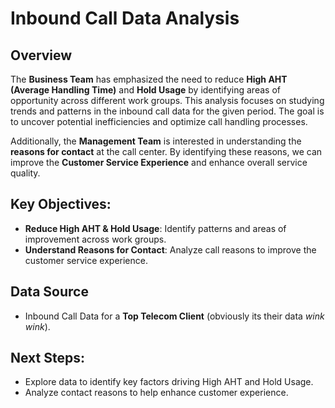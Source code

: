 # Inbound Call Data Analysis
## Overview

The **Business Team** has emphasized the need to reduce **High AHT (Average Handling Time)** and **Hold Usage** by identifying areas of opportunity across different work groups. This analysis focuses on studying trends and patterns in the inbound call data for the given period. The goal is to uncover potential inefficiencies and optimize call handling processes.

Additionally, the **Management Team** is interested in understanding the **reasons for contact** at the call center. By identifying these reasons, we can improve the **Customer Service Experience** and enhance overall service quality.

## Key Objectives:
- **Reduce High AHT & Hold Usage**: Identify patterns and areas of improvement across work groups.
- **Understand Reasons for Contact**: Analyze call reasons to improve the customer service experience.

## Data Source
- Inbound Call Data for a **Top Telecom Client** (obviously its their data *wink* *wink*).

## Next Steps:
- Explore data to identify key factors driving High AHT and Hold Usage.
- Analyze contact reasons to help enhance customer experience.

